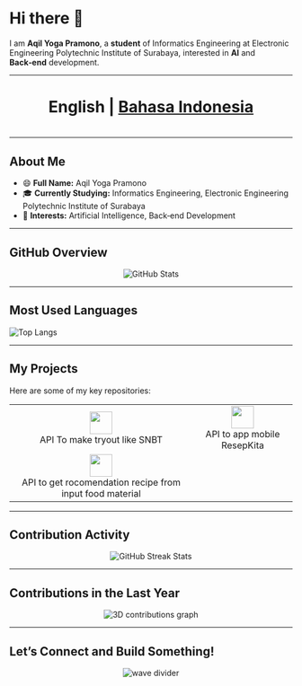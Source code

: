 # Hi there 👋

I am **Aqil Yoga Pramono**, a **student** of Informatics Engineering at Electronic Engineering Polytechnic Institute of Surabaya, interested in **AI** and **Back‑end** development.

---

<h4 align="center" style="font-size: 2.0em;">
  <strong>English</strong> | 
  <a href="languageSkill/README.ID.md">Bahasa Indonesia</a>
</h4>

---

## About Me

- 😄 **Full Name:** Aqil Yoga Pramono  
- 🎓 **Currently Studying:** Informatics Engineering, Electronic Engineering Polytechnic Institute of Surabaya  
- 🌱 **Interests:** Artificial Intelligence, Back‑end Development  

---

## GitHub Overview

<p align="center">
  <img
    src="https://github-readme-stats.vercel.app/api?username=AqilYogaPramono&show_icons=true&show_all_commits=true&count_private=true&theme=dark&hide_border=false"
    alt="GitHub Stats"
  />
</p>

---

## Most Used Languages

![Top Langs](https://github-readme-stats.vercel.app/api/top-langs/?username=AqilYogaPramono&layout=compact&theme=dark)

---

## My Projects

Here are some of my key repositories:

<table>
  <tr>
    <td align="center">
      <a href="https://github.com/AqilYogaPramono/LuLuSin-API">
        <img src="https://img.shields.io/badge/Lulusin-API-%23FFD700.svg?style=flat&logo=github" height="40"/><br/>
      </a>
      API To make tryout like SNBT
    </td>
    <td align="center">
      <a href="https://github.com/AqilYogaPramono/ResepKita-API">
        <img src="https://img.shields.io/badge/ResepKita-API-%23DC143C.svg?style=flat&logo=github" height="40"/><br/>
      </a>
      API to app mobile ResepKita
    </td>
  </tr>
  <tr>
    <td align="center">
      <a href="https://github.com/AqilYogaPramono/ResepKita-AI">
        <img src="https://img.shields.io/badge/go+zwbc-%23FFD700.svg?style=flat&logo=github" height="40"/><br/>
      </a>
      API to get rocomendation recipe from input food material
    </td>
    <td></td>
  </tr>
</table>

---

## Contribution Activity

<p align="center">
  <img src="https://github-readme-streak-stats.herokuapp.com/?user=AqilYogaPramono&theme=dark&hide_border=false" alt="GitHub Streak Stats" />
</p>

---

## Contributions in the Last Year

<p align="center">
  <img src="assets/3d-contrib.png" alt="3D contributions graph" />
</p>

---

## Let’s Connect and Build Something!

<p align="center">
  <img src="https://capsule-render.vercel.app/api?type=waving&color=gradient&section=footer" alt="wave divider" />
</p>
